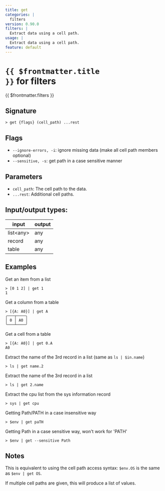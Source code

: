 ```yaml
---
title: get
categories: |
  filters
version: 0.90.0
filters: |
  Extract data using a cell path.
usage: |
  Extract data using a cell path.
feature: default
---
```


<!-- This file is automatically generated. Please edit the command in https://github.com/nushell/nushell instead. -->

# <code>{{ $frontmatter.title }}</code> for filters

<div class='command-title'>{{ $frontmatter.filters }}</div>

## Signature

`> get {flags} (cell_path) ...rest`

## Flags

- `--ignore-errors, -i`: ignore missing data (make all cell path members optional)
- `--sensitive, -s`: get path in a case sensitive manner

## Parameters

- `cell_path`: The cell path to the data.
- `...rest`: Additional cell paths.

## Input/output types:

| input       | output |
| ----------- | ------ |
| list\<any\> | any    |
| record      | any    |
| table       | any    |

## Examples

Get an item from a list

```nu
> [0 1 2] | get 1
1
```

Get a column from a table

```nu
> [{A: A0}] | get A
╭───┬────╮
│ 0 │ A0 │
╰───┴────╯

```

Get a cell from a table

```nu
> [{A: A0}] | get 0.A
A0
```

Extract the name of the 3rd record in a list (same as `ls | $in.name`)

```nu
> ls | get name.2

```

Extract the name of the 3rd record in a list

```nu
> ls | get 2.name

```

Extract the cpu list from the sys information record

```nu
> sys | get cpu

```

Getting Path/PATH in a case insensitive way

```nu
> $env | get paTH

```

Getting Path in a case sensitive way, won't work for 'PATH'

```nu
> $env | get --sensitive Path

```

## Notes

This is equivalent to using the cell path access syntax: `$env.OS` is the same as `$env | get OS`.

If multiple cell paths are given, this will produce a list of values.
